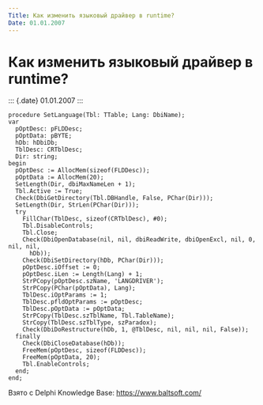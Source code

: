 ```yaml
---
Title: Как изменить языковый драйвер в runtime?
Date: 01.01.2007
---
```



Как изменить языковый драйвер в runtime?
========================================

::: {.date}
01.01.2007
:::

    procedure SetLanguage(Tbl: TTable; Lang: DbiName);
    var
      pOptDesc: pFLDDesc;
      pOptData: pBYTE;
      hDb: hDbiDb;
      TblDesc: CRTblDesc;
      Dir: string;
    begin
      pOptDesc := AllocMem(sizeof(FLDDesc));
      pOptData := AllocMem(20);
      SetLength(Dir, dbiMaxNameLen + 1);
      Tbl.Active := True;
      Check(DbiGetDirectory(Tbl.DBHandle, False, PChar(Dir)));
      SetLength(Dir, StrLen(PChar(Dir)));
      try
        FillChar(TblDesc, sizeof(CRTblDesc), #0);
        Tbl.DisableControls;
        Tbl.Close;
        Check(DbiOpenDatabase(nil, nil, dbiReadWrite, dbiOpenExcl, nil, 0, nil, nil,
          hDb));
        Check(DbiSetDirectory(hDb, PChar(Dir)));
        pOptDesc.iOffset := 0;
        pOptDesc.iLen := Length(Lang) + 1;
        StrPCopy(pOptDesc.szName, 'LANGDRIVER');
        StrPCopy(PChar(pOptData), Lang);
        TblDesc.iOptParams := 1;
        TblDesc.pfldOptParams := pOptDesc;
        TblDesc.pOptData := pOptData;
        StrPCopy(TblDesc.szTblName, Tbl.TableName);
        StrCopy(TblDesc.szTblType, szParadox);
        Check(DbiDoRestructure(hDb, 1, @TblDesc, nil, nil, nil, False));
      finally
        Check(DbiCloseDatabase(hDb));
        FreeMem(pOptDesc, sizeof(FLDDesc));
        FreeMem(pOptData, 20);
        Tbl.EnableControls;
      end;
    end;

Взято с Delphi Knowledge Base: <https://www.baltsoft.com/>

